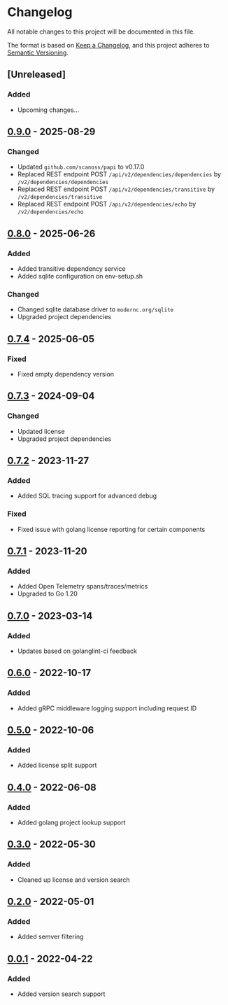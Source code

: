 # Changelog

All notable changes to this project will be documented in this file.

The format is based on [Keep a Changelog](https://keepachangelog.com/en/1.0.0/),
and this project adheres to [Semantic Versioning](https://semver.org/spec/v2.0.0.html).

## [Unreleased]
### Added
- Upcoming changes...

## [0.9.0] - 2025-08-29
### Changed
- Updated `github.com/scanoss/papi` to v0.17.0 
- Replaced REST endpoint POST `/api/v2/dependencies/dependencies` by `/v2/dependencies/dependencies`
- Replaced REST endpoint POST `/api/v2/dependencies/transitive` by `/v2/dependencies/transitive`
- Replaced REST endpoint POST `/api/v2/dependencies/echo` by `/v2/dependencies/echo`

## [0.8.0] - 2025-06-26
### Added
- Added transitive dependency service
- Added sqlite configuration on env-setup.sh
### Changed 
- Changed sqlite database driver to `modernc.org/sqlite`
- Upgraded project dependencies

## [0.7.4] - 2025-06-05
### Fixed
- Fixed empty dependency version 

## [0.7.3] - 2024-09-04
### Changed
- Updated license
- Upgraded project dependencies

## [0.7.2] - 2023-11-27
### Added
- Added SQL tracing support for advanced debug
### Fixed
- Fixed issue with golang license reporting for certain components

## [0.7.1] - 2023-11-20
### Added
- Added Open Telemetry spans/traces/metrics
- Upgraded to Go 1.20

## [0.7.0] - 2023-03-14
### Added
- Updates based on golanglint-ci feedback

## [0.6.0] - 2022-10-17
### Added
- Added gRPC middleware logging support including request ID

## [0.5.0] - 2022-10-06
### Added
- Added license split support

## [0.4.0] - 2022-06-08
### Added
- Added golang project lookup support

## [0.3.0] - 2022-05-30
### Added
- Cleaned up license and version search

## [0.2.0] - 2022-05-01
### Added
- Added semver filtering

## [0.0.1] - 2022-04-22
### Added
- Added version search support

[0.2.0]: https://github.com/scanoss/dependencies/compare/v0.0.1...v0.2.0
[0.3.0]: https://github.com/scanoss/dependencies/compare/v0.2.0...v0.3.0
[0.0.1]: https://github.com/scanoss/dependencies/compare/v0.0.0...v0.0.1
[0.4.0]: https://github.com/scanoss/dependencies/compare/v0.3.0...v0.4.0
[0.5.0]: https://github.com/scanoss/dependencies/compare/v0.4.0...v0.5.0
[0.6.0]: https://github.com/scanoss/dependencies/compare/v0.5.0...v0.6.0
[0.7.0]: https://github.com/scanoss/dependencies/compare/v0.6.0...v0.7.0
[0.7.1]: https://github.com/scanoss/dependencies/compare/v0.7.0...v0.7.1
[0.7.2]: https://github.com/scanoss/dependencies/compare/v0.7.1...v0.7.2
[0.7.3]: https://github.com/scanoss/dependencies/compare/v0.7.2...v0.7.3
[0.7.4]: https://github.com/scanoss/dependencies/compare/v0.7.3...v0.7.4
[0.8.0]: https://github.com/scanoss/dependencies/compare/v0.7.4...v0.8.0
[0.9.0]: https://github.com/scanoss/dependencies/compare/v0.8.0...v0.9.0